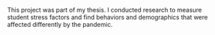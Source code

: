This project was part of my thesis. I conducted research to measure student stress factors and find behaviors and demographics that were affected differently by the pandemic.
